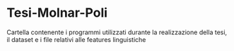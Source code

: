 # Tesi-Molnar-Poli
Cartella contenente i programmi utilizzati durante la realizzazione della tesi, il dataset e i file relativi alle features linguistiche
